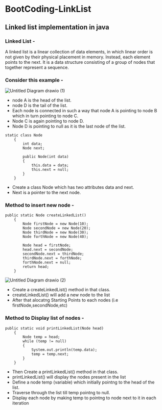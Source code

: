 # BootCoding-LinkList
## Linked list implementation in java 
### Linked List -

A linked list is a linear collection of data elements, in which linear order is not given by their physical placement in memory. Instead, each element points to the next. It is a data structure consisting of a group of nodes that together represent a sequence.
### Consider this example -
![Untitled Diagram drawio (1)](https://user-images.githubusercontent.com/83603148/206536079-6ad52a0e-b8ce-4fa2-8d84-905dcad4a16b.png)
- node A is the head of the list.
- node D is the tail of the list.
- Each node is connected in such a way that node A is pointing to node B which in turn pointing to node C.
- Node C is again pointing to node D. 
- Node D is pointing to null as it is the last node of the list.


```
static class Node
    {
        int data;
        Node next;

        public Node(int data)
        {
            this.data = data;
            this.next = null;
        }
    }
```
- Create a class Node which has two attributes data and next.
- Next is a pointer to the next node.

### Method to insert new node -

```
public static Node createLinkedList()
    {
        Node firstNode = new Node(10);
        Node secondNode = new Node(20);
        Node thirdNode = new Node(30);
        Node forthNode = new Node(40);

        Node head = firstNode;
        head.next = secondNode;
        secondNode.next = thirdNode;
        thirdNode.next = forthNode;
        forthNode.next = null;
        return head;
    }
```
![Untitled Diagram drawio (2)](https://user-images.githubusercontent.com/83603148/206546292-8e1ccb11-3222-401f-b15e-4ccfaa8d9226.png)

- Create a createLinkedList() method in that class.
- createLinkedList() will add a new node to the list
- After that alocatng Starting Points to each nodes (i.e firstNode,secondNode,etc)


### Method to Display list of nodes -
```
public static void printLinkedList(Node head)
    {
        Node temp = head;
        while (temp != null)
        {
            System.out.println(temp.data);
            temp = temp.next;
        }
    }
```
- Then Create a printLinkedList() method in that class.
- printLinkedList() will display the nodes present in the list
- Define a node temp (variable) which initially pointng to the head of the list.
- Traverse through the list till temp pointng to null.
- Display each node by making temp to pointng to node next to it in each iteration
